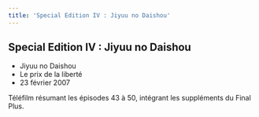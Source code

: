 ```yaml
---
title: 'Special Edition IV : Jiyuu no Daishou'
---
```


Special Edition IV : Jiyuu no Daishou
-------------------------------------

* Jiyuu no Daishou
* Le prix de la liberté
* 23 février 2007


Téléfilm résumant les épisodes 43 à 50, intégrant les suppléments du Final Plus.

